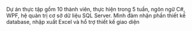 Dự án thực tập gồm 10 thành viên, thực hiện trong 5 tuần, ngôn ngữ C#, WPF, hệ quản trị cơ sở dữ liệu SQL Server. Mình đảm nhận phần thiết kế database, nhập xuất Excel và hổ trợ thiết kế giao diện
